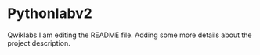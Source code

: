 # Pythonlabv2
Qwiklabs
I am editing the README file. Adding some more details about the project description.
